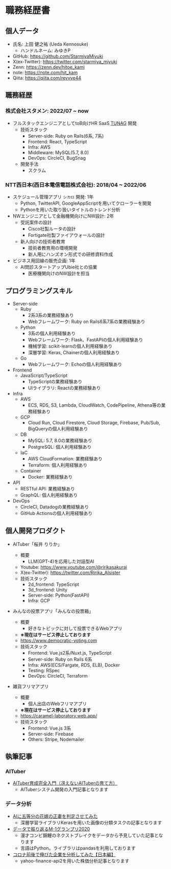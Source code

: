 # 職務経歴書
## 個人データ
- 氏名: 上田 健之祐 (Ueda Kennosuke)
  - ハンドルネーム: みゆきP
- GitHub: https://github.com/StarmiyaMiyuki
- X(ex-Twitter): https://twitter.com/starmiya_miyuki
- Zenn: https://zenn.dev/hitoe_kami
- note: https://note.com/hit_kam
- Qiita: https://qiita.com/revvve44


## 職務経歴
### 株式会社スタメン: 2022/07 ~ now
- フルスタックエンジニアとしてtoB向けHR SaaS [TUNAG](https://biz.tunag.jp/lp/tunag04?utm_source=google&utm_medium=cpc&utm_content=tunag-04&utm_campaign=1_brand) 開発
  - 技術スタック
    - Server-side: Ruby on Rails(6系, 7系)
    - Frontend: React, TypeScript
    - Infra: AWS
    - Middleware: MySQL(5.7, 8.0)
    - DevOps: CircleCI, BugSnag
  - 開発手法
    - スクラム
### NTT西日本(西日本電信電話株式会社): 2018/04 ~ 2022/06
- スケジュール管理アプリ `シカロ` 開発: 1年
  - Python, TwitterAPI, GoogleAppScriptを用いてクローラーを開発
  - Pythonを用いた取り扱いタイトルのトレンド分析
- NWエンジニアとして金融機関向けにNW設計: 2年
  - 受託案件の設計
    - Cisco社製ルータの設計
    - Fortigate社製ファイアウォールの設計
  - 新人向けの技術者教育
    - 技術者教育用の環境開発
    - 新人用にハンズオン形式での研修資料作成
- ビジネス用回線の販売企画: 1年
  - AI問診スタートアップUbie社との協業
    - 医療機関向けのNW設計を担当


## プログラミングスキル
- Server-side
  - Ruby
    - 2系3系の業務経験あり
    - Webフレームワーク: Ruby on Rails6系7系の業務経験あり
  - Python
    - 3系の個人利用経験あり
    - Webフレームワーク: Flask、FastAPIの個人利用経験あり
    - 機械学習: scikit-learnの個人利用経験あり
    - 深層学習: Keras, Chainerの個人利用経験あり
  - Go
    - Webフレームワーク: Echoの個人利用経験あり
- Frontend
  - JavaScript/TypeScript
    - TypeScriptの業務経験あり
    - UIライブラリ: Reactの業務経験あり
- Infra
  - AWS
    - ECS, RDS, S3, Lambda, CloudWatch, CodePipeline, Athena等の業務経験あり
  - GCP
    - Cloud Run, Cloud Firestore, Cloud Storage, Firebase, Pub/Sub, BigQueryの個人利用経験あり
  - DB
    - MySQL: 5.7, 8.0の業務経験あり
    - PostgreSQL: 個人利用経験あり
  - IaC
    - AWS CloudFormation: 業務経験あり
    - Terraform: 個人利用経験あり
  - Container
    - Docker: 業務経験あり
- API
  - RESTful API: 業務経験あり
  - GraphQL: 個人利用経験あり
- DevOps
  - CircleCI, Datadogの業務経験あり
  - GitHub Actionsの個人利用経験あり


## 個人開発プロダクト
- AITuber「桜井 りりか」
  - 概要
    - LLM(GPT-4)を応用した対話型AI
  - Youtube: https://www.youtube.com/@ririkasakurai
  - X(ex-Twitter): https://twitter.com/Ririka_AIsister
  - 技術スタック
    - 2d_frontend: TypeScript
    - 3d_frontend: Unity
    - Server-side: Python(FastAPI)
    - Infra: GCP

- みんなの投票アプリ「みんなの投票箱」
  - 概要
    - 好きなトピックに対して投票できるWebアプリ
  - **※現在はサービス停止しております**
  - https://www.democratic-voting.com
  - 技術スタック
    - Frontend: Vue.js2系/Nuxt.js, TypeScript
    - Server-side: Ruby on Rails 6系
    - Infra: AWS(ECS/Fargate, RDS, ELB), Docker
    - Testing: RSpec
    - DevOps: CircleCI, Terraform

- 雑貨フリマアプリ
  - 概要
    - 個人出店のWebフリマアプリ
  - **※現在はサービス停止しております**
  - https://caramel-laboratory.web.app/
  - 技術スタック
    - Frontend: Vue.js 3系
    - Server-side: Firebase
    - Others: Stripe, Nodemailer


## 執筆記事
### AITuber
- [AITuber育成完全入門（冴えないAITuberの育て方）](https://note.com/hit_kam/n/n64162d96e3e9)
  - AITuberシステム開発の入門記事となります

### データ分析
- [AIに五等分の花嫁の正妻を判定させてみた](https://qiita.com/revvve44/items/4efe6722986777312b5c)
  - 深層学習ライブラリKerasを用いた画像の分類タスクの記事となります
- [データで振り返るM-1グランプリ2020](https://qiita.com/revvve44/items/2554526cbf403e3a66ae)
  - 漫才コンビ錦鯉のネクストブレイクをデータから予見していた記事となります
  - 言語はPython。ライブラリはpandasを利用しております
- [コロナ前後で伸びた企業を分析してみた【日本編】](https://qiita.com/revvve44/items/c003a1c0ddbfc0e0fef2)
  - yahoo-finance-api2を用いた株価分析記事となります
